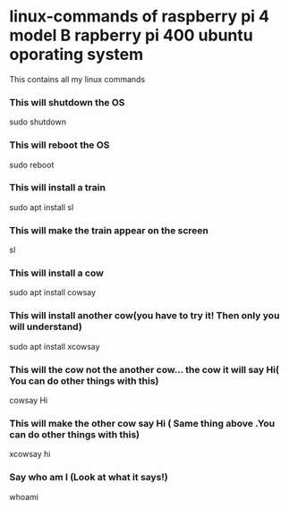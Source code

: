 # linux-commands of raspberry pi 4 model B      rapberry pi 400                     ubuntu oporating system
This contains all my linux commands
### This will shutdown the OS
sudo shutdown 
### This will reboot the OS
sudo reboot
### This will install a train
sudo apt install sl
### This will make the train appear on the screen
sl
### This will install a cow
sudo apt install cowsay
###  This will install another cow(you have to try it! Then only you will understand)
sudo apt install xcowsay
### This will the cow not the another cow... the cow it will say Hi( You can do other things with this)
cowsay Hi
### This will make the other cow say Hi ( Same thing above .You can do other things with this)
xcowsay hi
### Say who am I (Look at what it says!)
whoami
